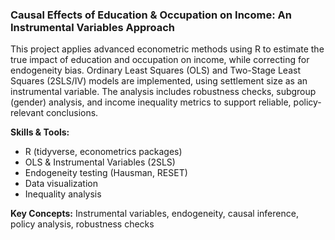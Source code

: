 
### Causal Effects of Education & Occupation on Income: An Instrumental Variables Approach

This project applies advanced econometric methods using R to estimate the true impact of education and occupation on income, while correcting for endogeneity bias. Ordinary Least Squares (OLS) and Two-Stage Least Squares (2SLS/IV) models are implemented, using settlement size as an instrumental variable. The analysis includes robustness checks, subgroup (gender) analysis, and income inequality metrics to support reliable, policy-relevant conclusions.

**Skills & Tools:**

* R (tidyverse, econometrics packages)
* OLS & Instrumental Variables (2SLS)
* Endogeneity testing (Hausman, RESET)
* Data visualization
* Inequality analysis

**Key Concepts:**
Instrumental variables, endogeneity, causal inference, policy analysis, robustness checks
